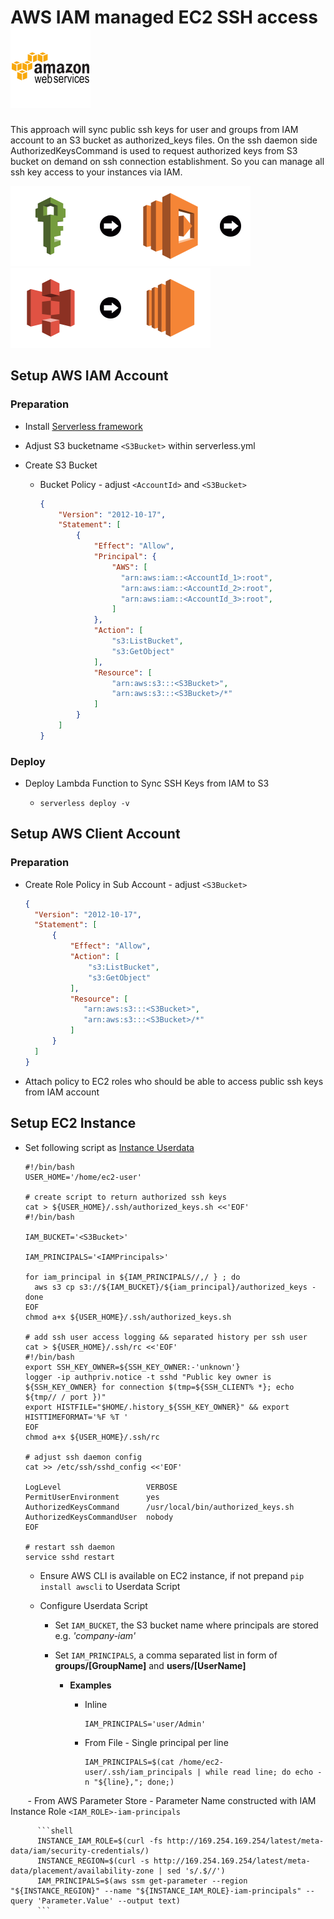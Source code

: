 # AWS IAM managed EC2 SSH access <img src="docs/aws-icon.png" height="128"/>

This approach will sync public ssh keys for user and groups from IAM account to an S3 bucket as authorized_keys files. On the ssh daemon side AuthorizedKeysCommand is used to request authorized keys from S3 bucket on demand on ssh connection establishment. So you can manage all ssh key access to your instances via IAM.

<img src="docs/aws-iam-icon.png" height="128"/><img src="docs/arrow-right.png" height="128"/><img src="docs/aws-lambda-icon.png" height="128"/><img src="docs/arrow-right.png" height="128"/><img src="docs/aws-s3-icon.png" height="128"/><img src="docs/arrow-right.png" height="128"/><img src="docs/aws-ec2-icon.png" height="128"/>


## Setup AWS IAM Account

### Preparation

- Install [Serverless framework](https://serverless.com/framework/docs/getting-started/)
- Adjust S3 bucketname `<S3Bucket>` within serverless.yml
- Create S3 Bucket

  - Bucket Policy - adjust `<AccountId>` and `<S3Bucket>`

    ```json
    {
        "Version": "2012-10-17",
        "Statement": [
            {
                "Effect": "Allow",
                "Principal": {
                    "AWS": [
                      "arn:aws:iam::<AccountId_1>:root",
                      "arn:aws:iam::<AccountId_2>:root",
                      "arn:aws:iam::<AccountId_3>:root",
                    ]
                },
                "Action": [
                    "s3:ListBucket",
                    "s3:GetObject"
                ],
                "Resource": [
                    "arn:aws:s3:::<S3Bucket>",
                    "arn:aws:s3:::<S3Bucket>/*"
                ]
            }
        ]
    }
    ```

### Deploy

- Deploy Lambda Function to Sync SSH Keys from IAM to S3

  - `serverless deploy -v`

## Setup AWS Client Account

### Preparation

- Create Role Policy in Sub Account - adjust `<S3Bucket>`

  ```json
  {
    "Version": "2012-10-17",
    "Statement": [
        {
            "Effect": "Allow",
            "Action": [
                "s3:ListBucket",
                "s3:GetObject"
            ],
            "Resource": [
               "arn:aws:s3:::<S3Bucket>",
               "arn:aws:s3:::<S3Bucket>/*"
            ]
        }
    ]
  }
  ```

- Attach policy to EC2 roles who should be able to access public ssh keys from IAM account

## Setup EC2 Instance

- Set following script as [Instance Userdata](http://docs.aws.amazon.com/AWSEC2/latest/UserGuide/user-data.html)

    ```shell
    #!/bin/bash
    USER_HOME='/home/ec2-user'

    # create script to return authorized ssh keys
    cat > ${USER_HOME}/.ssh/authorized_keys.sh <<'EOF'
    #!/bin/bash

    IAM_BUCKET='<S3Bucket>'

    IAM_PRINCIPALS='<IAMPrincipals>'

    for iam_principal in ${IAM_PRINCIPALS//,/ } ; do 
      aws s3 cp s3://${IAM_BUCKET}/${iam_principal}/authorized_keys -
    done
    EOF
    chmod a+x ${USER_HOME}/.ssh/authorized_keys.sh

    # add ssh user access logging && separated history per ssh user
    cat > ${USER_HOME}/.ssh/rc <<'EOF'
    #!/bin/bash
    export SSH_KEY_OWNER=${SSH_KEY_OWNER:-'unknown'}
    logger -ip authpriv.notice -t sshd "Public key owner is ${SSH_KEY_OWNER} for connection $(tmp=${SSH_CLIENT% *}; echo ${tmp// / port })"
    export HISTFILE="$HOME/.history_${SSH_KEY_OWNER}" && export HISTTIMEFORMAT='%F %T '
    EOF
    chmod a+x ${USER_HOME}/.ssh/rc

    # adjust ssh daemon config
    cat >> /etc/ssh/sshd_config <<'EOF' 

    LogLevel                   VERBOSE
    PermitUserEnvironment      yes
    AuthorizedKeysCommand      /usr/local/bin/authorized_keys.sh
    AuthorizedKeysCommandUser  nobody
    EOF

    # restart ssh daemon
    service sshd restart
    ```
    
  - Ensure AWS CLI is available on EC2 instance, if not prepand `pip install awscli` to Userdata Script

  - Configure Userdata Script

    - Set `IAM_BUCKET`, the S3 bucket name where principals are stored e.g. _'company-iam'_

    - Set `IAM_PRINCIPALS`, a comma separated list in form of **groups/[GroupName]** and **users/[UserName]**
    
      - **Examples**

        - Inline

          ```shell
          IAM_PRINCIPALS='user/Admin'
          ```

        - From File - Single principal per line

          ```shell
          IAM_PRINCIPALS=$(cat /home/ec2-user/.ssh/iam_principals | while read line; do echo -n "${line},"; done;)
          ```

        - From AWS Parameter Store - Parameter Name constructed with IAM Instance Role `<IAM_ROLE>-iam-principals`

          ```shell
          INSTANCE_IAM_ROLE=$(curl -fs http://169.254.169.254/latest/meta-data/iam/security-credentials/)
          INSTANCE_REGION=$(curl -s http://169.254.169.254/latest/meta-data/placement/availability-zone | sed 's/.$//')
          IAM_PRINCIPALS=$(aws ssm get-parameter --region "${INSTANCE_REGION}" --name "${INSTANCE_IAM_ROLE}-iam-principals" --query 'Parameter.Value' --output text)
          ```

  
